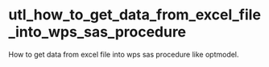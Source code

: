 # utl_how_to_get_data_from_excel_file_into_wps_sas_procedure
How to get data from excel file into wps sas procedure like optmodel. 
